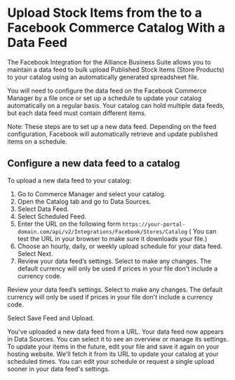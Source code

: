 # Upload Stock Items from the to a Facebook Commerce Catalog With a Data Feed

The Facebook Integration for the Alliance Business Suite allows you to maintain a data feed to bulk upload Published Stock Items (Store Products) to your catalog using an automatically generated spreadsheet file. 

You will need to configure the data feed on the Facebook Commerce Manager by a file once or set up a schedule to update your catalog automatically on a regular basis. Your catalog can hold multiple data feeds, but each data feed must contain different items.

Note: These steps are to set up a new data feed. Depending on the feed configuration, Facebook will automatically retrieve and update published items on a schedule.


## Configure a new data feed to a catalog

To upload a new data feed to your catalog: 

1. Go to Commerce Manager and select your catalog.
1. Open the Catalog tab and go to Data Sources.
1. Select Data Feed. 
1. Select Scheduled Feed.
1. Enter the URL on the following form `https://your-portal-domain.com/api/v2/Integrations/Facebook/Stores/Catalog` ( You can test the URL in your browser to make sure it downloads your file.)
1. Choose an hourly, daily, or weekly upload schedule for your data feed. Select Next.
1. Review your data feed’s settings. Select to make any changes. The default currency will only be used if prices in your file don't include a currency code.

Review your data feed’s settings. Select to make any changes. The default currency will only be used if prices in your file don't include a currency code.

Select Save Feed and Upload.

You've uploaded a new data feed from a URL. Your data feed now appears in Data Sources. You can select it to see an overview or manage its settings. To update your items in the future, edit your file and save it again on your hosting website. We'll fetch it from its URL to update your catalog at your scheduled times. You can edit your schedule or request a single upload sooner in your data feed's settings.

